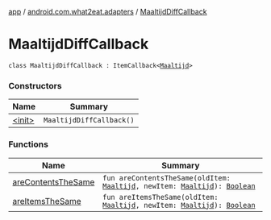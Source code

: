 [app](../../index.md) / [android.com.what2eat.adapters](../index.md) / [MaaltijdDiffCallback](./index.md)

# MaaltijdDiffCallback

`class MaaltijdDiffCallback : ItemCallback<`[`Maaltijd`](../../android.com.what2eat.model/-maaltijd/index.md)`>`

### Constructors

| Name | Summary |
|---|---|
| [&lt;init&gt;](-init-.md) | `MaaltijdDiffCallback()` |

### Functions

| Name | Summary |
|---|---|
| [areContentsTheSame](are-contents-the-same.md) | `fun areContentsTheSame(oldItem: `[`Maaltijd`](../../android.com.what2eat.model/-maaltijd/index.md)`, newItem: `[`Maaltijd`](../../android.com.what2eat.model/-maaltijd/index.md)`): `[`Boolean`](https://kotlinlang.org/api/latest/jvm/stdlib/kotlin/-boolean/index.html) |
| [areItemsTheSame](are-items-the-same.md) | `fun areItemsTheSame(oldItem: `[`Maaltijd`](../../android.com.what2eat.model/-maaltijd/index.md)`, newItem: `[`Maaltijd`](../../android.com.what2eat.model/-maaltijd/index.md)`): `[`Boolean`](https://kotlinlang.org/api/latest/jvm/stdlib/kotlin/-boolean/index.html) |
